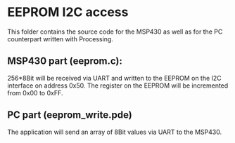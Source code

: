 EEPROM I2C access
========
This folder contains the source code for the MSP430 as well as for the PC counterpart written with Processing.

MSP430 part (eeprom.c):
----------------------------
256*8Bit will be received via UART and written to the EEPROM on the I2C interface on address 0x50.
The register on the EEPROM will be incremented from 0x00 to 0xFF.


PC part (eeprom_write.pde)
----------------------------
The application will send an array of 8Bit values via UART to the MSP430.
